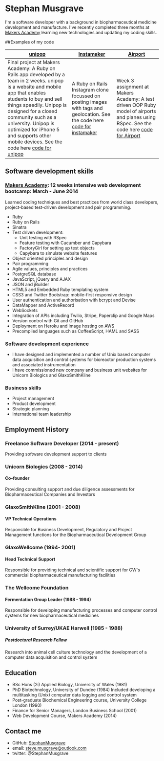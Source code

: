 # Stephan Musgrave
I'm a software developer with a background in biopharmaceutical medicine development and manufacture.  I've recently completed three months at [Makers Academy] learning new technologies and updating my coding skills.

##Examples of my code

[unipop]        |[Instamaker]       |[Airport]               
----------------|-------------------|---------------------------
Final project at Makers Academy:  A Ruby on Rails app developed by a team in 2 weeks.  unipop is a website and mobile app that enables students to buy and sell things speedily. Unipop  is designed for a closed community such as a  university.  Unipop is optimized for iPhone 5 and supports other mobile devices.  See the code here [code for unipop]| A Ruby on Rails Instagram clone focussed on posting images with tags and geolocation.  See the code here [code for instamaker] | Week 3 assignment at Makers Academy: A test driven OOP Ruby model of airports and planes using RSpec. See the code here [code for Airport]

## Software development skills
### [Makers Academy]: 12 weeks intensive web development bootcamp: March - June 2014
Learned coding techniques and best practices from world class developers, project-based test-driven development and pair programming.
- Ruby
- Ruby on Rails
- Sinatra
- Test driven development:
    - Unit testing with RSpec
    - Feature testing with Cucumber and Capybara
    - FactoryGirl for setting up test objects
    - Capybara to simulate website features
- Object­ oriented principles and design
- Pair programming
- Agile values, principles and practices
- PostgreSQL database
- JavaScript, jQuery and AJAX
- JSON and jBuilder
- HTML5 and Embedded Ruby templating system
- CSS3 and Twitter Bootstrap: mobile-first responsive design
- User authentication and authorisation with bcrypt and Devise
- DataMapper and ActiveRecord
- WebSockets
- Integration of APIs including Twilio, Stripe, Paperclip and Google Maps
- Version control with Git and GitHub
- Deployment on Heroku and image hosting on AWS
- Precompiled languages such as CoffeeScript, HAML and SASS

### Software development experience
- I have designed and implemented a number of Unix based computer data acquisition and control systems for bioreactor production systems and associated instrumentation
- I have commissioned new company and business unit websites for Unicorn Biologics and GlaxoSmithKline

### Business skills
- Project management
- Product development
- Strategic planning
- International team leadership

## Employment History
### Freelance Software Developer (2014 - present)
Providing software development support to clients

### Unicorn Biologics (2008 - 2014)
#### Co-founder
Providing consulting support and due diligence assessments for Biopharmaceutical Companies and Investors

### GlaxoSmithKline (2001 - 2008)
#### VP Technical Operations
Responsible for Business Development, Regulatory and Project Management functions for the Biopharmaceutical Development Group 

### GlaxoWellcome (1994- 2001)
#### Head Technical Support
Responsible for providing technical and scientific support for GW's commercial biopharmaceutical manufacturing facilities

### The Wellcome Foundation 
#### Fermentation Group Leader (1988 - 1994)
Responsible for developing manufacturing processes and computer control systems for new biopharmaceutical medicines

### University of Surrey/UKAE Harwell (1985 - 1988)
##### Postdoctoral Research Fellow
Research into animal cell culture technology and the development of a computer data acquisition and control system

## Education
- BSc Hons (2i) Applied Biology, University of Wales (1981)
- PhD Biotechnology, University of Dundee (1984)  Included developing a multitasking (Unix) computer data logging and control system 
- Post-graduate Biochemical Engineering course, University College London (1990) 
- Finance for Senior Managers, London Business School (2001)
- Web Development Course, Makers Academy (2014)

## Contact me
- GitHub:  [StephanMusgrave]
- email:  steve.musgrave@outlook.com
- twitter:  @StephanMusgrave

[StephanMusgrave]:https://github.com/StephanMusgrave

[unipop]:http://unipop.herokuapp.com
[code for unipop]:https://github.com/StephanMusgrave/unipop

[Instamaker]:http://instamakermusgrave.herokuapp.com
[code for instamaker]:https://github.com/StephanMusgrave/instamaker

[Airport]:https://github.com/StephanMusgrave/Airport
[code for airport]:https://github.com/StephanMusgrave/Airport

[RockPaperScissors]:http://rockpaperscissorsslizardspock.herokuapp.com
[Makers Academy]:http://www.makersacademy.com
